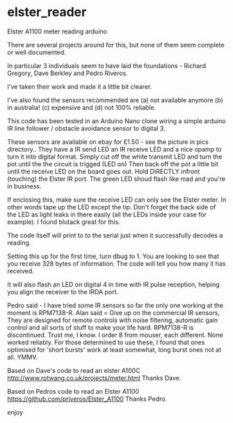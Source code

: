 # elster_reader
Elster A1100 meter reading arduino

There are several projects around for this, but none of them seem complete or well documented.

In particular 3 individuals seem to have laid the foundations - Richard Gregory, Dave Berkley and Pedro Riveros.

I've taken their work and made it a little bit clearer.

I've also found the sensors recommended are (a) not available anymore (b) in australia! (c) expensive and (d) not 100% reliable.

This code has been tested in an Arduino Nano clone wiring a simple arduino IR line follower / obstacle avoidance sensor to digital 3.

These sensors are available on ebay for £1.50 - see the picture in pics directory.. 
They have a IR send LED an IR receive LED and a nice opamp to turn it into digital format.
Simply cut off the white transmit LED and turn the pot until the the circuit is trigged (LED on)
Then back off the pot a little bit until the receive LED on the board goes out. Hold DIRECTLY infront (touching) the Elster IR port.
The green LED shoud flash like mad and you're in business.

If enclosing this, make sure the receive LED can only see the Elster meter. In other words tape up the LED except the tip.
Don't forget the back side of the LED as light leaks in there easily (all the LEDs inside your case for example).
I found blutack great for this.

The code itself will print to to the serial just when it successfully decodes a reading.

Setting this up for the first time, turn dbug to 1. 
You are looking to see that you receive 328 bytes of information. The code will tell you how many it has received.

  It will also flash an LED on digital 4 in time with IR pulse reception, helping you align the receiver to the IRDA port.

  Pedro said - I have tried some IR sensors so far the only one working at the moment is RPM7138-R.  Alan said = Give up on the commercial IR sensors, They are designed for remote controls with noise filtering, automatic gain control  and all sorts of stuff to make your life hard. RPM7138-R is discontinued. Trust me, I know. I order 8 from mouser, each different. None worked reliably. For those determined to use these, I found that ones optimised for 'short bursts' work at least somewhat, long burst ones not at all. YMMV.

  Based on Dave's code to read an elster A100C 
  http://www.rotwang.co.uk/projects/meter.html
  Thanks Dave.

  Based on Pedros code to read an Elster A1100 
  https://github.com/priveros/Elster_A1100
  Thanks Pedro.

enjoy

